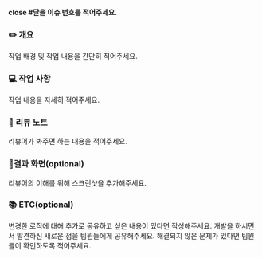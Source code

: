 #### close #닫을 이슈 번호를 적어주세요.

### ✏️ 개요

작업 배경 및 작업 내용을 간단히 적어주세요.

### 💻 작업 사항

작업 내용을 자세히 적어주세요.

### 📄 리뷰 노트

리뷰어가 봐주면 하는 내용을 적어주세요.

### 📱결과 화면(optional)

리뷰어의 이해를 위해 스크린샷을 추가해주세요.

### 📚 ETC(optional)

변경한 로직에 대해 추가로 공유하고 싶은 내용이 있다면 작성해주세요.
개발을 하시면서 발견하신 새로운 점을 팀원들에게 공유해주세요.
해결되지 않은 문제가 있다면 팀원들이 확인하도록 적어주세요.